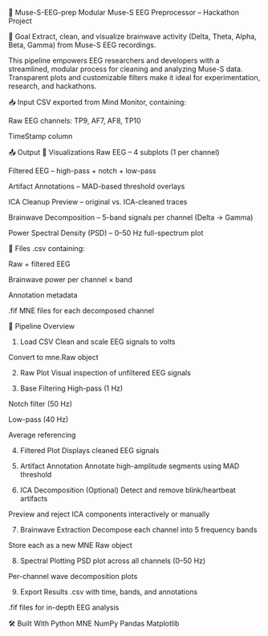 🧠 Muse-S-EEG-prep
Modular Muse-S EEG Preprocessor – Hackathon Project

🎯 Goal
Extract, clean, and visualize brainwave activity (Delta, Theta, Alpha, Beta, Gamma) from Muse-S EEG recordings.

This pipeline empowers EEG researchers and developers with a streamlined, modular process for cleaning and analyzing Muse-S data. Transparent plots and customizable filters make it ideal for experimentation, research, and hackathons.

📥 Input
CSV exported from Mind Monitor, containing:

Raw EEG channels: TP9, AF7, AF8, TP10

TimeStamp column

📤 Output
🔹 Visualizations
Raw EEG – 4 subplots (1 per channel)

Filtered EEG – high-pass + notch + low-pass

Artifact Annotations – MAD-based threshold overlays

ICA Cleanup Preview – original vs. ICA-cleaned traces

Brainwave Decomposition – 5-band signals per channel (Delta → Gamma)

Power Spectral Density (PSD) – 0–50 Hz full-spectrum plot

🔹 Files
.csv containing:

Raw + filtered EEG

Brainwave power per channel × band

Annotation metadata

.fif MNE files for each decomposed channel

🧪 Pipeline Overview
1. Load CSV
Clean and scale EEG signals to volts

Convert to mne.Raw object

2. Raw Plot
Visual inspection of unfiltered EEG signals

3. Base Filtering
High-pass (1 Hz)

Notch filter (50 Hz)

Low-pass (40 Hz)

Average referencing

4. Filtered Plot
Displays cleaned EEG signals

5. Artifact Annotation
Annotate high-amplitude segments using MAD threshold

6. ICA Decomposition (Optional)
Detect and remove blink/heartbeat artifacts

Preview and reject ICA components interactively or manually

7. Brainwave Extraction
Decompose each channel into 5 frequency bands

Store each as a new MNE Raw object

8. Spectral Plotting
PSD plot across all channels (0–50 Hz)

Per-channel wave decomposition plots

9. Export Results
.csv with time, bands, and annotations

.fif files for in-depth EEG analysis

🛠️ Built With
Python
MNE
NumPy
Pandas
Matplotlib
